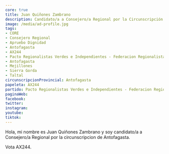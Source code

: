 ```yaml
---
core: true
title: Juan Quiñones Zambrano
description: Candidato/a a Consejero/a Regional por la Circunscripción de Antofagasta
image: /media/ad-profile.jpg
tags:
- CORE
- Consejero Regional
- Apruebo Dignidad
- Antofagasta
- AX244
- Pacto Regionalistas Verdes e Independientes - Federacion Regionalista Verde Social - Independientes
- Antofagasta
- Mejillones
- Sierra Gorda
- Taltal
circunscripcionProvincial: Antofagasta
papeleta: AX244
partido: Pacto Regionalistas Verdes e Independientes - Federacion Regionalista Verde Social - Independientes
paginaWeb:
facebook:
twitter:
instagram:
youtube:
tiktok:
---
```

Hola, mi nombre es Juan Quiñones Zambrano y soy candidato/a a Consejero/a Regional por la circunscripcion de Antofagasta.

Vota AX244.
